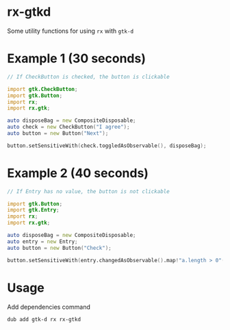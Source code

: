 # rx-gtkd
Some utility functions for using `rx` with `gtk-d`

# Example 1 (30 seconds)

```d
// If CheckButton is checked, the button is clickable

import gtk.CheckButton;
import gtk.Button;
import rx;
import rx.gtk;

auto disposeBag = new CompositeDisposable;
auto check = new CheckButton("I agree");
auto button = new Button("Next");

button.setSensitiveWith(check.toggledAsObservable(), disposeBag);
```

# Example 2 (40 seconds)

```d
// If Entry has no value, the button is not clickable

import gtk.Button;
import gtk.Entry;
import rx;
import rx.gtk;

auto disposeBag = new CompositeDisposable;
auto entry = new Entry;
auto button = new Button("Check");

button.setSensitiveWith(entry.changedAsObservable().map!"a.length > 0"(), disposeBag);
```

# Usage

Add dependencies command

```bash
dub add gtk-d rx rx-gtkd 
```
